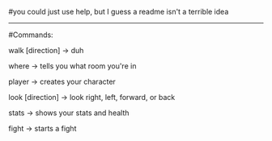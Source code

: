 #you could just use help, but I guess a readme isn't a terrible idea

____________________
#Commands:

walk [direction]
-> duh

where
-> tells you what room you're in

player
-> creates your character

look [direction]
-> look right, left, forward, or back

stats
-> shows your stats and health

fight
-> starts a fight
